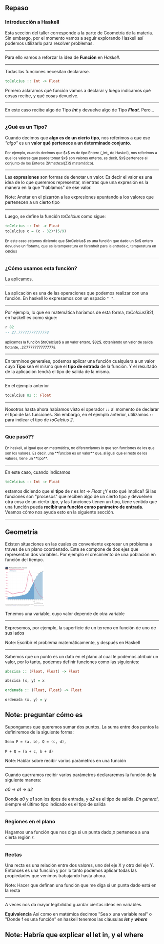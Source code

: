 ## Repaso
### Introducción a Haskell

<!-- .slide: style="text-align: left" -->

Esta sección del taller corresponde a la parte de Geometría de la materia. Sin embargo, por el momento vamos a seguir explorando Haskell así podemos utilizarlo para resolver problemas.

----

Para ello vamos a reforzar la idea de **Función** en _Haskell_.

----

Todas las funciones necesitan declararse. 

```haskell
toCelcius :: Int -> Float
```

Primero aclaramos qué función vamos a declarar y luego indicamos qué cosas recibe, y qué cosas devuelve.

----

En este caso recibe algo de Tipo **$Int$** y devuelve algo de Tipo _**Float**_. Pero...

----

### ¿Qué es un Tipo?

Cuando decimos que **algo es de un cierto tipo**, nos referimos a que ese _"algo"_ es un **valor qué pertenece a un determinado conjunto**. 

<small>
    Por ejemplo, cuando decimos que $x$ es de tipo Entero (_Int_ de Haskell), nos referimos a que los valores que puede tomar $x$ son valores enteros, es decir, $x$ pertenece al conjunto de los Enteros ($\mathcal{Z}$ matemático).
</small>

----

Las **expresiones** son formas de denotar un valor. Es decir el valor es una idea de lo que queremos representar, mientras que una expresión es la manera en la que "hablamos" de ese valor. 

Note: Anotar en el pizarrón a las expresiones apuntando a los valores que pertenecen a un cierto tipo

----

Luego, se define la función $toCelcius$ como sigue:

```haskell
toCelcius :: Int -> Float
toCelcius c = (c - 32)*(5/9)
```

<small>
    En este caso estamos diciendo que $toCelcius$ es una función que dado un $x$ entero devuelve un flotante, que es la temperatura en farenheit para la entrada c, temperatura en celcius
</small>

----

### ¿Cómo usamos esta función?

La aplicamos.

----

La aplicación es una de las operaciones que podemos realizar con una función. En haskell lo expresamos con un espacio `" "`.

----

Por ejemplo, lo que en matemática haríamos de esta forma, $toCelcius(82)$, en haskell es como sigue:

```haskell
r 82
-- 27.77777777777778
```

<small>
    aplicamos la función $toCelcius$ a un valor entero, $82$, obteniendo un valor de salida flotante, _27.77777777777778.
</small>

----

En terminos generales, podemos aplicar una función cualquiera a un valor cuyo **Tipo** sea el mismo que el **tipo de entrada** de la función. Y el resultado de la aplicación tendrá el tipo de salida de la misma.

----

En el ejemplo anterior

```haskell
toCelcius 82 :: Float
```

----

Nosotros hasta ahora habiamos visto el operador `::` al momento de declarar el tipo de las funciones. Sin embargo, en el ejemplo anterior, utilizamos `::` para indicar el tipo de _toCelcius 2_.

----

### Que pasó??

<small>
    En haskell, al igual que en matemática, no diferenciamos lo que son funciones de los que son los valores. Es decir, una **función es un valor** que, al igual que el resto de los valores, tiene un **tipo**.
</small>

----

En este caso, cuando indicamos 

```haskell
toCelcius :: Int -> Float
```

estamos diciendo que el **tipo** de $r$ es _Int -> Float_ ¿Y esto qué implica? Si las funciones son "procesos" que reciben algo de un cierto tipo y devuelven otra cosa de un cierto tipo, y las funciones tienen un tipo, tiene sentido que una función pueda **recibir una función como parámetro de entrada**. Veamos cómo nos ayuda esto en la siguiente sección.



----

## Geometría

Existen situaciones en las cuales es conveniente expresar un problema a traves de un plano coordenado. Este se compone de dos ejes que representan dos variables. Por ejemplo el crecimiento de una población en función del tiempo.

<img src="../assets/worldGrowth.png" alt="Imagen poblacion" width="128" height="128">

Tenemos una variable, cuyo valor depende de otra variable

----

Expresemos, por ejemplo, la superficie de un terreno en función de uno de sus lados

Note: Escribir el problema matemáticamente, y después en Haskell

----
Sabemos que un punto es un dato en el plano al cual le podemos atribuir un valor, por lo tanto, podemos definir funciones como las siguientes:

```haskell
abscisa :: (Float, Float) -> Float
```

```haskell
abscisa (x, y) = x
```
<!-- .element: class="fragment" -->
```haskell
ordenada :: (Float, Float) -> Float
```
```haskell
ordenada (x, y) = y
```
<!-- .element: class="fragment" -->
Note: preguntar cómo es
----

Supongamos que queremos sumar dos puntos. La suma entre dos puntos la definiremos de la siguiente forma:

```
Sean P = (a, b), Q = (c, d),

P + Q = (a + c, b + d)
```

Note: Hablar sobre recibir varios parámetros en una función

----

Cuando querramos recibir varios parámetros declararemos la función de la siguiente manera: 

*a0 -> a1 -> a2*

Donde *a0* y *a1* son los tipos de entrada, y *a2* es el tipo de salida. _En general_, siempre el último tipo indicado es el tipo de salida

----
### Regiones en el plano

Hagamos una función que nos diga si un punta dado *p* pertenece a una cierta región *r*.

----

### Rectas

Una recta es una relación entre dos valores, uno del eje X y otro del eje Y. Entonces es una función y por lo tanto podemos aplicar todas las propiedades que venimos trabajando hasta ahora. 

Note: Hacer que definan una función que me diga si un punta dado está en la recta

----

A veces nos da mayor legibilidad guardar ciertas ideas en variables. 

**Equivalencia**
Así como en matémica decimos "Sea x una variable real" o "Donde f es una función" en haskell tenemos las cláusulas _**let**_ y _**where**_

Note: Habría que explicar el let in, y el where
----


